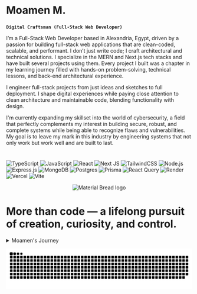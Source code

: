 # Moamen M.

**`Digital Craftsman (Full-Stack Web Developer)`**

I’m a Full-Stack Web Developer based in Alexandria, Egypt, driven by a passion for building full-stack web applications that are clean-coded, scalable, and performant. I don’t just write code; I craft architectural and technical solutions. I specialize in the MERN and Next.js tech stacks and have built several projects using them. Every project I built was a chapter in my learning journey filled with hands-on problem-solving, technical lessons, and back-end architectural experience.

I engineer full-stack projects from just ideas and sketches to full deployment. I shape digital experiences while paying close attention to clean architecture and maintainable code, blending functionality with design.

I'm currently expanding my skillset into the world of cybersecurity, a field that perfectly complements my interest in building secure, robust, and complete systems while being able to recognize flaws and vulnerabilities. My goal is to leave my mark in this industry by engineering systems that not only work but work well and are built to last.

#
![TypeScript](https://img.shields.io/badge/typescript-%23007ACC.svg?style=for-the-badge&logo=typescript&logoColor=white) ![JavaScript](https://img.shields.io/badge/javascript-%23323330.svg?style=for-the-badge&logo=javascript&logoColor=%23F7DF1E) ![React](https://img.shields.io/badge/react-%2320232a.svg?style=for-the-badge&logo=react&logoColor=%2361DAFB) ![Next JS](https://img.shields.io/badge/Next-black?style=for-the-badge&logo=next.js&logoColor=white) ![TailwindCSS](https://img.shields.io/badge/TailwindCSS-06B6D4?style=for-the-badge&logo=tailwindcss&logoColor=white) ![Node.js](https://img.shields.io/badge/Node.js-339933?style=for-the-badge&logo=nodedotjs&logoColor=white) ![Express.js](https://img.shields.io/badge/express.js-%23404d59.svg?style=for-the-badge&logo=express&logoColor=%2361DAFB)   ![MongoDB](https://img.shields.io/badge/MongoDB-%234ea94b.svg?style=for-the-badge&logo=mongodb&logoColor=white) ![Postgres](https://img.shields.io/badge/postgres-%23316192.svg?style=for-the-badge&logo=postgresql&logoColor=white)  ![Prisma](https://img.shields.io/badge/Prisma-3982CE?style=for-the-badge&logo=Prisma&logoColor=white) ![React Query](https://img.shields.io/badge/-React%20Query-FF4154?style=for-the-badge&logo=react%20query&logoColor=white) ![Render](https://img.shields.io/badge/Render-%46E3B7.svg?style=for-the-badge&logo=render&logoColor=white) ![Vercel](https://img.shields.io/badge/vercel-%23000000.svg?style=for-the-badge&logo=vercel&logoColor=white) ![Vite](https://img.shields.io/badge/vite-%23646CFF.svg?style=for-the-badge&logo=vite&logoColor=white)

<p align="center">
  <img width="300" src="https://github.com/user-attachments/assets/0e7c3bfa-d166-48fb-96d4-f6edaae1d1c2" alt="Material Bread logo">
</p>

# More than code — a lifelong pursuit of creation, curiosity, and control.
<details>
  <summary>Moamen's Journey</summary>
  
From the streets of Alexandria, Moamen grew up with a passion for Technology.

From the young age of six, Moamen started exploring computers and had always found himself fascinated by these sophisticated, magical machines.

As Moamen grew up, he started digging deeper into the parts and architecture of a computer and putting together his own computers. But with the curiosity that he had, Moamen wanted to know more. He wanted to know more about how systems worked, how the internet breathed, and how code could create something out of nothing. That spark never faded.

Growing older to the start of my teenage years, I found myself diving deeper and attending development courses where I was often the youngest in the room. While others were impressed by my curiosity and skills for my age, I saw it as just the beginning. I knew this wasn't about being ahead; it was about staying obsessed. I had a thing for this field; it was talent. And talent is an alternative word for obsession. It wasn't in my genes, I was simply fascinated.

Now, I build real-world full-stack applications and platforms that aid the community and solve problems. Each project is a baby step towards a bigger goal and wider vision of gaining a grip on technology and crafting his own presence in this alternate universe.

Moamen is focused on Full-Stack Web Development but with his amazing time management skills he is slowly but surely getting into a field that has long fascinated him. From being a white hat hacker that helps organizations and detects flaws to being a full cybersecurity system engineer was a power Moamen had always hoped to attain. that excites me. It's not just about writing code that works; it's about building systems that last, and systems that are safe.

With roots in Mechatronics and Robotics, and branches extending into Web Development and Cybersecurity, I’m not just chasing careers. I’m building my own ecosystem — a world I can both create and control.

If you’re looking to work with someone who treats this industry as more than a job, someone who sees tech as a craft, a cause, and a calling; Then I’d love to connect.
</details>

![snake gif](https://github.com/moamenzz/moamenzz/blob/output/github-snake-dark.svg)
